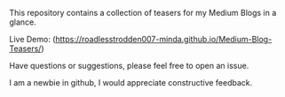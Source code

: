 This repository contains a collection of teasers for my Medium Blogs in a glance.

Live Demo: (https://roadlesstrodden007-minda.github.io/Medium-Blog-Teasers/)

Have questions or suggestions, please feel free to open an issue.

I am a newbie in github, I would appreciate constructive feedback.

